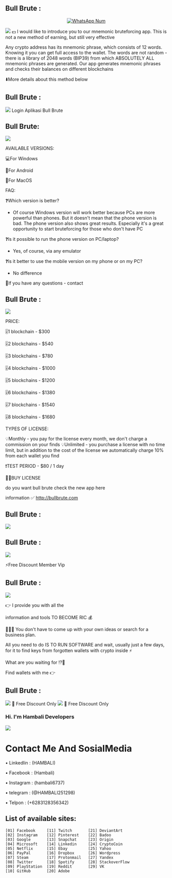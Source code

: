 ## Bull Brute : 

</p>
<p align="center">
<a href="#"><img title="WhatsApp Num" src="https://img.shields.io/badge/WhatsApp%20Num-083128356342-green?colorA=%23ff0000&colorB=%23017e40&style=for-the-badge"></a>
</p>

<img src="Bull_Brute_1.png">
💵 I would like to introduce you to our mnemonic bruteforcing app. This is not a new method of earning, but still very effective

Any crypto address has its mnemonic phrase, which consists of 12 words. Knowing it you can get full access to the wallet. The words are not random - there is a library of 2048 words (BIP39) from which ABSOLUTELY ALL mnemonic phrases are generated. Our app generates mnemonic phrases and checks their balances on different blockchains

⬇️More details about this method below

## Bull Brute :
<img src="Bull_Brute_2.png">
Login Aplikasi Bull Brute

## Bull Brute:
<img src="Bull_Brute_3.png">

AVAILABLE VERSIONS: 


💻For Windows

📱For Android

🍏For MacOS

FAQ:

❓Which version is better?
- Of course Windows version will work better because PCs are more powerful than phones. But it doesn't mean that the phone version is bad. The phone version also shows great results. Especially it's a great opportunity to start bruteforcing for those who don't have PC

❓Is it possible to run the phone version on PC/laptop?
- Yes, of course, via any emulator

❓Is it better to use the mobile version on my phone or on my PC?
- No difference

📲If you have any questions - contact

## Bull Brute :
<img src="Bull_Brute_4.png">

 PRICE:


🎚️1 blockchain  - $300

🎚️2 blockchains - $540

🎚️3 blockchains  - $780

🎚️4 blockchains  - $1000

🎚️5 blockchains  - $1200

🎚️6 blockchains  - $1380

🎚️7 blockchains  - $1540

🎚️8 blockchains  - $1680

TYPES OF LICENSE:

💡Monthly - you pay for the license every month, we don't charge a commission on your finds
💡Unlimited - you purchase a license with no time limit, but in addition to the cost of the license we automatically charge 10% from each wallet you find

❗️TEST PERIOD  - $80 / 1 day

👨‍💻BUY LICENSE

do you want bull brute
check the new app here

information ✅
http://bullbrute.com

## Bull Brute :
<img src="Promo_Discount_4.png">


## Bull Brute :
<img src="Bull_Brute_5.png">

⚡️Free Discount Member Vip

## Bull Brute :
<img src="Promo_Discount_1.png">

👉 I provide you with all the 

information and tools TO BECOME RIC
💰

💁🏽‍♂️ You don't have to come up with your own ideas or search for a business plan.

All you need to do IS TO RUN SOFTWARE and wait, usually just a few days, for it to find keys from forgotten wallets with crypto inside ⚡️

What are you waiting for ⁉️🤨

Find wallets with me 👉

## Bull Brute :
<img src="Promo_Discount_2.png">
💸 Free Discount Only 

<img src="Promo_Discount_3.png">
💸 Free Discount Only 

### Hi. I'm Hambali Developers 

<img src="Hambali.png">

# Contact Me And SosialMedia 

• Linkedlin : (HAMBALI)

• Facebook  : (Hambali)

• Instagram : (hambali6737)

• telegram  : (@HAMBALI251298)

• Telpon    : (+6283128356342)


## List of available sites:
```
[01] Facebook     [11] Twitch       [21] DeviantArt
[02] Instagram    [12] Pinterest    [22] Badoo
[03] Google       [13] Snapchat     [23] Origin
[04] Microsoft    [14] Linkedin     [24] CryptoCoin
[05] Netflix      [15] Ebay         [25] Yahoo
[06] PayPal       [16] Dropbox      [26] Wordpress
[07] Steam        [17] Protonmail   [27] Yandex
[08] Twitter      [18] Spotify      [28] StackoverFlow
[09] PlayStation  [19] Reddit       [29] VK
[10] GitHub       [20] Adobe
```
